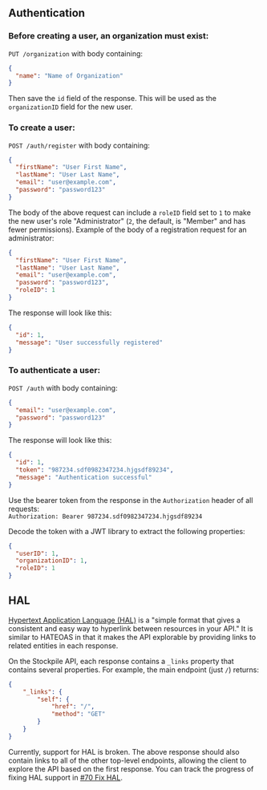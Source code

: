 ## Authentication
### Before creating a user, an organization must exist:
`PUT /organization` with body containing:  
```JSON
{
  "name": "Name of Organization"
}
```
Then save the `id` field of the response. This will be used as the `organizationID` field for the new user.  

### To create a user:
`POST /auth/register` with body containing:  
```JSON
{
  "firstName": "User First Name",
  "lastName": "User Last Name",
  "email": "user@example.com",
  "password": "password123"
}
```
The body of the above request can include a `roleID` field set to `1` to make the new user's role "Administrator" (`2`, the default, is "Member" and has fewer permissions). Example of the body of a registration request for an administrator:  
```JSON
{
  "firstName": "User First Name",
  "lastName": "User Last Name",
  "email": "user@example.com",
  "password": "password123",
  "roleID": 1
}
```

The response will look like this:  
```JSON
{
  "id": 1,
  "message": "User successfully registered"
}
```

### To authenticate a user:
`POST /auth` with body containing:  
```JSON
{
  "email": "user@example.com",
  "password": "password123"
}
```

The response will look like this:  
```JSON
{
  "id": 1,
  "token": "987234.sdf0982347234.hjgsdf89234",
  "message": "Authentication successful"
}
```

Use the bearer token from the response in the `Authorization` header of all requests:  
`Authorization: Bearer 987234.sdf0982347234.hjgsdf89234`

Decode the token with a JWT library to extract the following properties:  
```JSON
{
  "userID": 1,
  "organizationID": 1,
  "roleID": 1
}
```

## HAL
[Hypertext Application Language (HAL)](http://stateless.co/hal_specification.html) is a "simple format that gives a consistent and easy way to hyperlink between resources in your API." It is similar to HATEOAS in that it makes the API explorable by providing links to related entities in each response.  

On the Stockpile API, each response contains a `_links` property that contains several properties. For example, the main endpoint (just `/`) returns:  
```JSON
{
    "_links": {
        "self": {
            "href": "/",
            "method": "GET"
        }
    }
}
```

Currently, support for HAL is broken. The above response should also contain links to all of the other top-level endpoints, allowing the client to explore the API based on the first response. You can track the progress of fixing HAL support in [#70 Fix HAL](https://github.com/AdamVig/stockpile-api/issues/70).  

